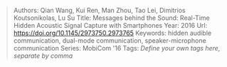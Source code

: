 > Authors: Qian Wang, Kui Ren, Man Zhou, Tao Lei, Dimitrios Koutsonikolas, Lu Su
> Title: Messages behind the Sound: Real-Time Hidden Acoustic Signal Capture with Smartphones
> Year: 2016
> Url: https://doi.org/10.1145/2973750.2973765
> Keywords: hidden audible communication, dual-mode communication, speaker-microphone communication
> Series: MobiCom '16
> Tags: *Define your own tags here, separate by comma*